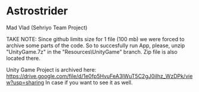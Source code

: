 # Astrostrider
Mad Vlad (Sehriyo Team Project)

TAKE NOTE: Since github limits size for 1 file (100 mb) we were forced to archive some parts of the code. So to succesfully run App, please, unzip "UnityGame.7z" in the "Resources\UnityGame" branch. Zip file is also located there.

Unity Game Project is archived here: https://drive.google.com/file/d/1e0fp5HvuFeA3lWuT5C2gJ0iIhz_WzDPk/view?usp=sharing
In case if you want to see it as well.
